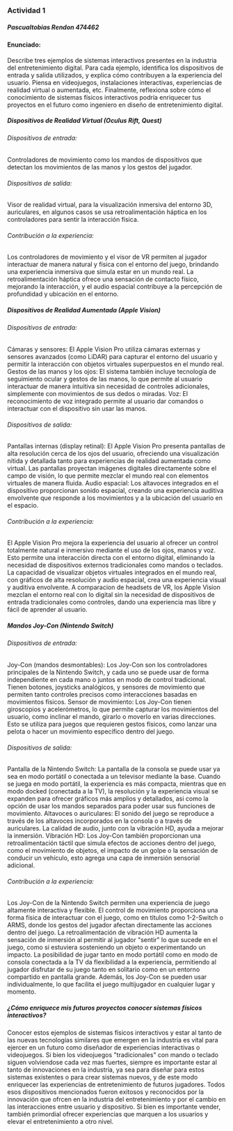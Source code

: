 ### Actividad 1
##### Pascualtobias Rendon 474462

#### Enunciado: 
Describe tres ejemplos de sistemas interactivos presentes en la industria del entretenimiento digital. 
Para cada ejemplo, identifica los dispositivos de entrada y salida utilizados, y explica cómo contribuyen a la experiencia del usuario. 
Piensa en videojuegos, instalaciones interactivas, experiencias de realidad virtual o aumentada, etc. 
Finalmente, reflexiona sobre cómo el conocimiento de sistemas físicos interactivos podría enriquecer tus proyectos en el futuro como ingeniero en diseño de entretenimiento digital.

##### Dispositivos de Realidad Virtual (Oculus Rift, Quest)
###### Dispositivos de entrada: 
Controladores de movimiento como los mandos de dispositivos que detectan los movimientos de las manos y los gestos del jugador.
###### Dispositivos de salida: 
Visor de realidad virtual, para la visualización inmersiva del entorno 3D, auriculares, en algunos casos se usa retroalimentación háptica en los controladores para sentir la interacción física.
###### Contribución a la experiencia: 
Los controladores de movimiento y el visor de VR permiten al jugador interactuar de manera natural y física con el entorno del juego, brindando una experiencia inmersiva que simula estar en un mundo real. La retroalimentación háptica ofrece una sensación de contacto físico, mejorando la interacción, y el audio espacial contribuye a la percepción de profundidad y ubicación en el entorno.

##### Dispositivos de Realidad Aumentada (Apple Vision)
###### Dispositivos de entrada:
Cámaras y sensores: El Apple Vision Pro utiliza cámaras externas y sensores avanzados (como LiDAR) para capturar el entorno del usuario y permitir la interacción con objetos virtuales superpuestos en el mundo real.
Gestos de las manos y los ojos: El sistema también incluye tecnología de seguimiento ocular y gestos de las manos, lo que permite al usuario interactuar de manera intuitiva sin necesidad de controles adicionales, simplemente con movimientos de sus dedos o miradas.
Voz: El reconocimiento de voz integrado permite al usuario dar comandos o interactuar con el dispositivo sin usar las manos.
###### Dispositivos de salida:
Pantallas internas (display retinal): El Apple Vision Pro presenta pantallas de alta resolución cerca de los ojos del usuario, ofreciendo una visualización nítida y detallada tanto para experiencias de realidad aumentada como virtual. Las pantallas proyectan imágenes digitales directamente sobre el campo de visión, lo que permite mezclar el mundo real con elementos virtuales de manera fluida.
Audio espacial: Los altavoces integrados en el dispositivo proporcionan sonido espacial, creando una experiencia auditiva envolvente que responde a los movimientos y a la ubicación del usuario en el espacio.
###### Contribución a la experiencia: 
El Apple Vision Pro mejora la experiencia del usuario al ofrecer un control totalmente natural e inmersivo mediante el uso de los ojos, manos y voz. Esto permite una interacción directa con el entorno digital, eliminando la necesidad de dispositivos externos tradicionales como mandos o teclados. La capacidad de visualizar objetos virtuales integrados en el mundo real, con gráficos de alta resolución y audio espacial, crea una experiencia visual y auditiva envolvente. A comparacion de headsets de VR, los Apple Vision mezclan el entorno real con lo digital sin la necesidad de dispositivos de entrada tradicionales como controles, dando una experiencia mas libre y fácil de aprender al usuario.

##### Mandos Joy-Con (Nintendo Switch)

###### Dispositivos de entrada:
Joy-Con (mandos desmontables): Los Joy-Con son los controladores principales de la Nintendo Switch, y cada uno se puede usar de forma independiente en cada mano o juntos en modo de control tradicional. Tienen botones, joysticks analógicos, y sensores de movimiento que permiten tanto controles precisos como interacciones basadas en movimientos físicos.
Sensor de movimiento: Los Joy-Con tienen giroscopios y acelerómetros, lo que permite capturar los movimientos del usuario, como inclinar el mando, girarlo o moverlo en varias direcciones. Esto se utiliza para juegos que requieren gestos físicos, como lanzar una pelota o hacer un movimiento específico dentro del juego.
###### Dispositivos de salida:
Pantalla de la Nintendo Switch: La pantalla de la consola se puede usar ya sea en modo portátil o conectada a un televisor mediante la base. Cuando se juega en modo portátil, la experiencia es más compacta, mientras que en modo docked (conectada a la TV), la resolución y la experiencia visual se expanden para ofrecer gráficos más amplios y detallados, asi como la opción de usar los mandos separados para poder usar sus funciones de movimiento.
Altavoces o auriculares: El sonido del juego se reproduce a través de los altavoces incorporados en la consola o a través de auriculares. La calidad de audio, junto con la vibración HD, ayuda a mejorar la inmersión.
Vibración HD: Los Joy-Con también proporcionan una retroalimentación táctil que simula efectos de acciones dentro del juego, como el movimiento de objetos, el impacto de un golpe o la sensación de conducir un vehículo, esto agrega una capa de inmersión sensorial adicional.
###### Contribución a la experiencia: 
Los Joy-Con de la Nintendo Switch permiten una experiencia de juego altamente interactiva y flexible. El control de movimiento proporciona una forma física de interactuar con el juego, como en títulos como 1-2-Switch o ARMS, donde los gestos del jugador afectan directamente las acciones dentro del juego. La retroalimentación de vibración HD aumenta la sensación de inmersión al permitir al jugador "sentir" lo que sucede en el juego, como si estuviera sosteniendo un objeto o experimentando un impacto. La posibilidad de jugar tanto en modo portátil como en modo de consola conectada a la TV da flexibilidad a la experiencia, permitiendo al jugador disfrutar de su juego tanto en solitario como en un entorno compartido en pantalla grande. Además, los Joy-Con se pueden usar individualmente, lo que facilita el juego multijugador en cualquier lugar y momento.

##### ¿Cómo enriquece mis futuros proyectos conocer sistemas físicos interactivos?
Conocer estos ejemplos de sistemas físicos interactivos y estar al tanto de las nuevas tecnologías similares que emergen en la industria es vital para ejercer en un futuro como diseñador de experiencias interactivas o videojuegos. Si bien los videojuegos "tradicionales" con mando o teclado siguen volviendose cada vez mas fuertes, siempre es importante estar al tanto de innovaciones en la industria, ya sea para diseñar para estos sistemas existentes o para crear sistemas nuevos, y de este modo enriquecer las experiencias de entretenimiento de futuros jugadores. Todos esos dispositivos mencionados fueron exitosos y reconocidos por la innovación que ofrcen en la industria del entretenimiento y por el cambio en las interacciones entre usuario y dispositivo. Si bien es importante vender, también primordial ofrecer experiencias que marquen a los usuarios y elevar el entretenimiento a otro nivel. 


